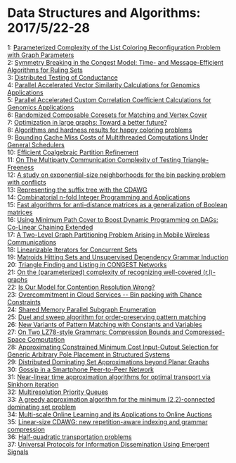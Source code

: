# Data Structures and Algorithms: 2017/5/22-28  
1: [Parameterized Complexity of the List Coloring Reconfiguration Problem  with Graph Parameters](https://doi.org/10.48550/arXiv.1705.07551)  
2: [Symmetry Breaking in the Congest Model: Time- and Message-Efficient  Algorithms for Ruling Sets](https://doi.org/10.48550/arXiv.1705.07861)  
3: [Distributed Testing of Conductance](https://doi.org/10.48550/arXiv.1705.08174)  
4: [Parallel Accelerated Vector Similarity Calculations for Genomics  Applications](https://doi.org/10.48550/arXiv.1705.08210)  
5: [Parallel Accelerated Custom Correlation Coefficient Calculations for  Genomics Applications](https://doi.org/10.48550/arXiv.1705.08213)  
6: [Randomized Composable Coresets for Matching and Vertex Cover](https://doi.org/10.48550/arXiv.1705.08242)  
7: [Optimization in large graphs: Toward a better future?](https://doi.org/10.48550/arXiv.1705.08277)  
8: [Algorithms and hardness results for happy coloring problems](https://doi.org/10.48550/arXiv.1705.08282)  
9: [Bounding Cache Miss Costs of Multithreaded Computations Under General  Schedulers](https://doi.org/10.48550/arXiv.1705.08350)  
10: [Efficient Coalgebraic Partition Refinement](https://doi.org/10.48550/arXiv.1705.08362)  
11: [On The Multiparty Communication Complexity of Testing Triangle-Freeness](https://doi.org/10.48550/arXiv.1705.08438)  
12: [A study on exponential-size neighborhoods for the bin packing problem  with conflicts](https://doi.org/10.48550/arXiv.1705.08495)  
13: [Representing the suffix tree with the CDAWG](https://doi.org/10.48550/arXiv.1705.08640)  
14: [Combinatorial n-fold Integer Programming and Applications](https://doi.org/10.48550/arXiv.1705.08657)  
15: [Fast algorithms for anti-distance matrices as a generalization of  Boolean matrices](https://doi.org/10.48550/arXiv.1705.08743)  
16: [Using Minimum Path Cover to Boost Dynamic Programming on DAGs: Co-Linear  Chaining Extended](https://doi.org/10.48550/arXiv.1705.08754)  
17: [A Two-Level Graph Partitioning Problem Arising in Mobile Wireless  Communications](https://doi.org/10.48550/arXiv.1705.08773)  
18: [Linearizable Iterators for Concurrent Sets](https://doi.org/10.48550/arXiv.1705.08885)  
19: [Matroids Hitting Sets and Unsupervised Dependency Grammar Induction](https://doi.org/10.48550/arXiv.1705.08992)  
20: [Triangle Finding and Listing in CONGEST Networks](https://doi.org/10.48550/arXiv.1705.09061)  
21: [On the (parameterized) complexity of recognizing well-covered  (r,l)-graphs](https://doi.org/10.48550/arXiv.1705.09177)  
22: [Is Our Model for Contention Resolution Wrong?](https://doi.org/10.48550/arXiv.1705.09271)  
23: [Overcommitment in Cloud Services -- Bin packing with Chance Constraints](https://doi.org/10.48550/arXiv.1705.09335)  
24: [Shared Memory Parallel Subgraph Enumeration](https://doi.org/10.48550/arXiv.1705.09358)  
25: [Duel and sweep algorithm for order-preserving pattern matching](https://doi.org/10.48550/arXiv.1705.09438)  
26: [New Variants of Pattern Matching with Constants and Variables](https://doi.org/10.48550/arXiv.1705.09504)  
27: [On Two LZ78-style Grammars: Compression Bounds and Compressed-Space  Computation](https://doi.org/10.48550/arXiv.1705.09538)  
28: [Approximating Constrained Minimum Cost Input-Output Selection for  Generic Arbitrary Pole Placement in Structured Systems](https://doi.org/10.48550/arXiv.1705.09600)  
29: [Distributed Dominating Set Approximations beyond Planar Graphs](https://doi.org/10.48550/arXiv.1705.09617)  
30: [Gossip in a Smartphone Peer-to-Peer Network](https://doi.org/10.48550/arXiv.1705.09609)  
31: [Near-linear time approximation algorithms for optimal transport via  Sinkhorn iteration](https://doi.org/10.48550/arXiv.1705.09634)  
32: [Multiresolution Priority Queues](https://doi.org/10.48550/arXiv.1705.09642)  
33: [A greedy approximation algorithm for the minimum (2,2)-connected  dominating set problem](https://doi.org/10.48550/arXiv.1705.09643)  
34: [Multi-scale Online Learning and its Applications to Online Auctions](https://doi.org/10.48550/arXiv.1705.09700)  
35: [Linear-size CDAWG: new repetition-aware indexing and grammar compression](https://doi.org/10.48550/arXiv.1705.09779)  
36: [Half-quadratic transportation problems](https://doi.org/10.48550/arXiv.1705.09789)  
37: [Universal Protocols for Information Dissemination Using Emergent Signals](https://doi.org/10.48550/arXiv.1705.09798)  